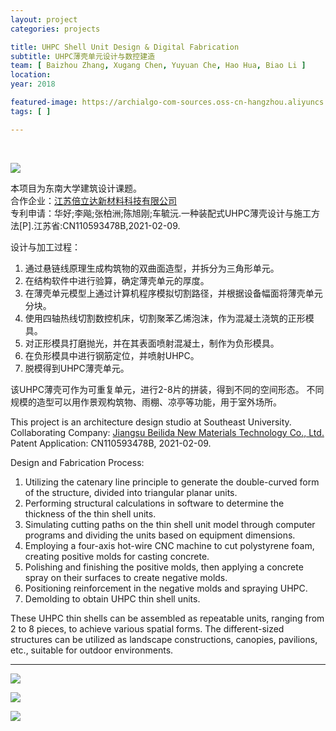 ```yaml
---
layout: project
categories: projects

title: UHPC Shell Unit Design & Digital Fabrication
subtitle: UHPC薄壳单元设计与数控建造
team: [ Baizhou Zhang, Xugang Chen, Yuyuan Che, Hao Hua, Biao Li ]
location:
year: 2018

featured-image: https://archialgo-com-sources.oss-cn-hangzhou.aliyuncs.com/images/2018-11-21-uhpc-render.jpg
tags: [ ]

---
```


<br>

![](https://archialgo-com-sources.oss-cn-hangzhou.aliyuncs.com/images/2018-11-21-uhpc-render.jpg)

本项目为东南大学建筑设计课题。  
合作企业：<a href="http://www.jsbeilida.cn/" target="_blank">江苏倍立达新材料科技有限公司</a>  
专利申请：华好;李飚;张柏洲;陈旭刚;车毓沅.一种装配式UHPC薄壳设计与施工方法[P].江苏省:CN110593478B,2021-02-09.

设计与加工过程：
1. 通过悬链线原理生成构筑物的双曲面造型，并拆分为三角形单元。
2. 在结构软件中进行验算，确定薄壳单元的厚度。
3. 在薄壳单元模型上通过计算机程序模拟切割路径，并根据设备幅面将薄壳单元分块。
4. 使用四轴热线切割数控机床，切割聚苯乙烯泡沫，作为混凝土浇筑的正形模具。
5. 对正形模具打磨抛光，并在其表面喷射混凝土，制作为负形模具。
6. 在负形模具中进行钢筋定位，并喷射UHPC。
7. 脱模得到UHPC薄壳单元。

该UHPC薄壳可作为可重复单元，进行2-8片的拼装，得到不同的空间形态。
不同规模的造型可以用作景观构筑物、雨棚、凉亭等功能，用于室外场所。

This project is an architecture design studio at Southeast University.  
Collaborating Company: <a href="http://www.jsbeilida.cn/" target="_blank">Jiangsu Beilida New Materials Technology Co., Ltd.</a>  
Patent Application: CN110593478B, 2021-02-09.

Design and Fabrication Process:

1. Utilizing the catenary line principle to generate the double-curved form of the structure, divided into triangular
planar units.
2. Performing structural calculations in software to determine the thickness of the thin shell units.
3. Simulating cutting paths on the thin shell unit model through computer programs and dividing the units based on
equipment dimensions.
4. Employing a four-axis hot-wire CNC machine to cut polystyrene foam, creating positive molds for casting concrete.
5. Polishing and finishing the positive molds, then applying a concrete spray on their surfaces to create negative molds.
6. Positioning reinforcement in the negative molds and spraying UHPC.
7. Demolding to obtain UHPC thin shell units.

These UHPC thin shells can be assembled as repeatable units, ranging from 2 to 8 pieces, to achieve various spatial
forms. The different-sized structures can be utilized as landscape constructions, canopies, pavilions, etc., suitable
for outdoor environments.

---

![](https://archialgo-com-sources.oss-cn-hangzhou.aliyuncs.com/images/2018-11-21-uhpc-generate.jpg)

![](https://archialgo-com-sources.oss-cn-hangzhou.aliyuncs.com/images/2018-11-21-uhpc-type.jpg)

![](https://archialgo-com-sources.oss-cn-hangzhou.aliyuncs.com/images/2018-11-21-uhpc-photo.jpg)